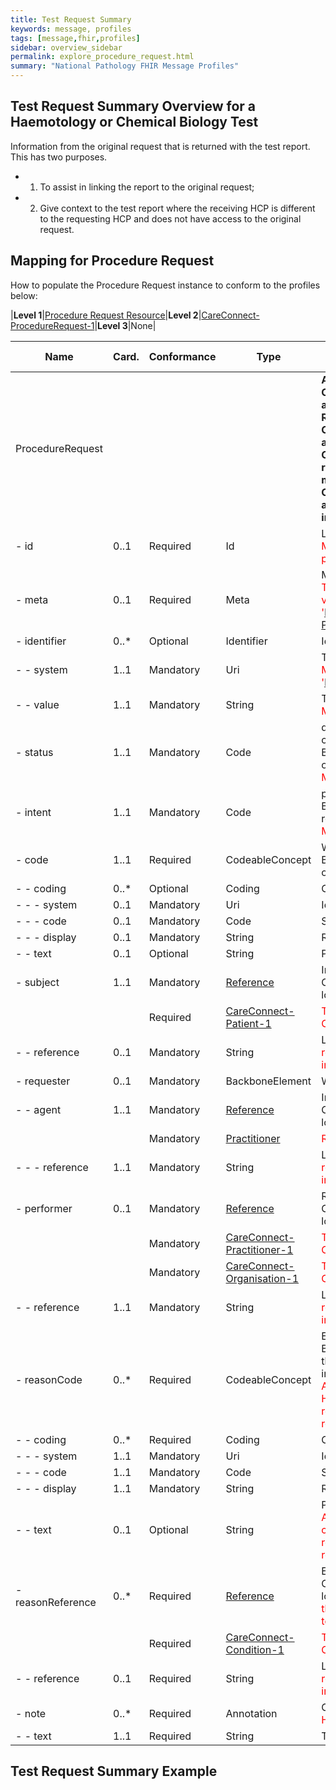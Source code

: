 ```yaml
---
title: Test Request Summary
keywords: message, profiles
tags: [message,fhir,profiles]
sidebar: overview_sidebar
permalink: explore_procedure_request.html
summary: "National Pathology FHIR Message Profiles"
---
```


## Test Request Summary Overview for a Haemotology or Chemical Biology Test ##

Information from the original request that is returned with the test report.
This has two purposes. 
- 1) To assist in linking the report to the original request; 
- 2) Give context to the test report where the receiving HCP is different to the requesting HCP and does not have access to the original request.

## Mapping for Procedure Request ##

How to populate the Procedure Request instance to conform to the profiles below:

|**Level 1**|[Procedure Request Resource](http://hl7.org/fhir/stu3/procedurerequest.html)|**Level 2**|[CareConnect-ProcedureRequest-1](https://fhir.hl7.org.uk/STU3/StructureDefinition/CareConnect-ProcedureRequest-1/_history/1.1)|**Level 3**|None|

|  **Name** | **Card.** | **Conformance** | **Type** | **Description, Constraints and mapping for National Pathology Implementation** |
| --- | --- | --- | --- | --- |
|  ProcedureRequest | ​ |  |  | **A request for a procedure or diagnostic to be performed<br/>Constraint (dom-2): If the resource is contained in another resource, it SHALL NOT contain nested Resources<br/>Constraint (dom-1): If the resource is contained in another resource, it SHALL NOT contain any narrative<br/>Constraint (dom-4): If a resource is contained in another resource, it SHALL NOT have a meta.versionId or a meta.lastUpdated<br/>Constraint (dom-3): If the resource is contained in another resource, it SHALL be referred to from elsewhere in the resource** |
|  - id | 0..1 | Required | Id | Logical id of this artifact<br/><font color="red">Must contain a UUID to identify the instance of a procedureRequest</font> |
|  - meta | 0..1 | Required | Meta | Metadata about the resource<br/><font color="red">The value attribute of the profile element MUST contain the value 'https://fhir.nhs.uk/STU3/StructureDefinition/CareConnect-ProcedureRequest-1'</font> |
|  - identifier | 0..* | Optional | Identifier | Identifiers assigned to this order |
|  - - system | 1..1 | Mandatory | Uri | The namespace for the identifier value<br/><font color="red">MUST contain the value 'https://tools.ietf.org/html/rfc4122'.</font> |
|  - - value | 1..1 | Mandatory | String | The value that is unique<br/><font color="red">MUST contain a UUID</font> |
|  - status | 1..1 | Mandatory | Code | draft : active : suspended : completed : entered-in-error : cancelled<br/>Binding (required): The status of a procedure or diagnostic order. [RequestStatus](http://hl7.org/fhir/stu3/valueset-request-status.html)<br/><font color="red">MUST contain the value 'active'.</font> |
|  - intent | 1..1 | Mandatory | Code | proposal : plan : order +<br/>Binding (required): The kind of procedure or diagnostic request [RequestIntent](http://hl7.org/fhir/stu3/valueset-request-intent.html)<br/><font color="red">MUST contain the value 'order'.</font> |
|  - code | 1..1 | Required | CodeableConcept | What is being requested/ordered<br/>Binding (example): Codes identifying names of simple observations. <font color="Red">The tests requested by the requesting HCP.</font>|
|  - - coding | 0..* | Optional | Coding | Code defined by a terminology system |
|  - - - system | 0..1 | Mandatory | Uri | Identity of the terminology system |
|  - - - code | 0..1 | Mandatory | Code | Symbol in syntax defined by the system |
|  - - - display | 0..1 | Mandatory | String | Representation defined by the system |
|  - - text | 0..1 | Optional | String | Plain text representation of the concept |
|  - subject | 1..1 | Mandatory | [Reference](http://hl7.org/fhir/stu3/references.html "Reference") | Individual the service is ordered for<br/>Constraint (ref-1): SHALL have a contained resource if a local reference is provided |
|   |  | Required | [CareConnect-Patient-1](https://fhir.hl7.org.uk/STU3/StructureDefinition/CareConnect-Patient-1 "CareConnect-Patient-1") | <font color="red">This MUST be to the Organization resource profiled as CareConnect-Patient-1</font> |
|  - - reference | 0..1 | Mandatory | String | Literal reference, Relative, internal or absolute URL <font color="red">a reference to the Patient resource instance in the message in the format of a UUID prefixed with 'urn:uuid:'.</font> |
|  - requester | 0..1 | Mandatory | BackboneElement | Who/what is requesting procedure or diagnostic |
|  - - agent | 1..1 | Mandatory | [Reference](http://hl7.org/fhir/stu3/references.html "Reference") | Individual making the request<br/>Constraint (ref-1): SHALL have a contained resource if a local reference is provided |
|   |  | Mandatory | [Practitioner](http://hl7.org/fhir/stu3/StructureDefinition/Practitioner "Practitioner") | <font color="red">Requesting Healthcare Professional</font> |
|  - - - reference | 1..1 | Mandatory | String | Literal reference, Relative, internal or absolute URL <font color="red">a reference to the Patient resource instance in the message in the format of a UUID prefixed with 'urn:uuid:'.</font> |
|  - performer | 0..1 | Mandatory | [Reference](http://hl7.org/fhir/stu3/references.html "Reference") | Requested perfomer<br/>Constraint (ref-1): SHALL have a contained resource if a local reference is provided |
|   |  | Mandatory | [CareConnect-Practitioner-1](https://fhir.hl7.org.uk/STU3/StructureDefinition/CareConnect-Practitioner-1 "CareConnect-Practitioner-1") | <font color="red">This MUST be to the Organization resource profiled as CareConnect-Practitioner-1</font> |
|   |  | Mandatory | [CareConnect-Organisation-1](https://fhir.hl7.org.uk/STU3/StructureDefinition/CareConnect-Organisation-1 "CareConnect-Organisation-1") | <font color="red">This MUST be to the Organization resource profiled as CareConnect-Organisation-1</font> |
|  - - reference | 1..1 | Mandatory | String | Literal reference, Relative, internal or absolute URL <font color="red">a reference to the Patient resource instance in the message in the format of a UUID prefixed with 'urn:uuid:'.</font> |
|  - reasonCode | 0..* | Required | CodeableConcept | Explanation/Justification for test<br/>Binding (example): Diagnosis or problem codes justifying the reason for requesting the procedure or diagnostic investigation. [Procedure Reason Codes](http://hl7.org/fhir/stu3/valueset-procedure-reason.html)<br/><font color="red">A structured and coded explanation from the requesting HCP containing an explanation on why the test has been requested and any contextual information they considered relevant. Use FHIR default value set</font><br/> |
|  - - coding | 0..* | Required | Coding | Code defined by a terminology system |
|  - - - system | 1..1 | Mandatory | Uri | Identity of the terminology system |
|  - - - code | 1..1 | Mandatory | Code | Symbol in syntax defined by the system |
|  - - - display | 1..1 | Mandatory | String | Representation defined by the system |
|  - - text | 0..1 | Optional | String | Plain text representation of the concept<br/><font color="red">A human readable explanation from the requesting HCP containing an explanation on why the test has been requested and any contextual information they considered relevant.</font> |
|  - reasonReference | 0..* | Required | [Reference](http://hl7.org/fhir/stu3/references.html "Reference") | Explanation/Justification for test<br/>Constraint (ref-1): SHALL have a contained resource if a local reference is provided. <font color="Red">The clinical code of conditions the patient has that are supplied by the requesting HCP due to their relevance to the test request.</font> |
|   |  | Required | [CareConnect-Condition-1](https://fhir.hl7.org.uk/STU3/StructureDefinition/CareConnect-Condition-1 "CareConnect-Condition-1") | <font color="red">This MUST be to the Organization resource profiled as CareConnect-Condition-1</font> |
|  - - reference | 0..1 | Required | String | Literal reference, Relative, internal or absolute URL <font color="red">a reference to the Patient resource instance in the message in the format of a UUID prefixed with 'urn:uuid:'.</font> |
|- note	|0..*|	Required	|Annotation	|Comments <font color="red">Clinical information provided by the reuesting HCP/Organisation</font> |
|- - text|	1..1	|Required|	String	|The annotation - text content <font color="red">E.G. Patient always feels tired</font>|

## Test Request Summary Example ##

<script src="https://gist.github.com/IOPS-DEV/992fa4b3ac83b375286e75834082602a.js"></script>
